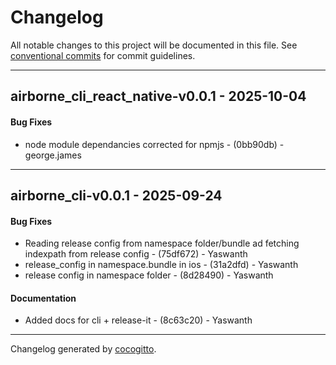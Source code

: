 # Changelog
All notable changes to this project will be documented in this file. See [conventional commits](https://www.conventionalcommits.org/) for commit guidelines.

- - -
## airborne_cli_react_native-v0.0.1 - 2025-10-04
#### Bug Fixes
- node module dependancies corrected for npmjs - (0bb90db) - george.james

- - -

## airborne_cli-v0.0.1 - 2025-09-24
#### Bug Fixes
- Reading release config from namespace folder/bundle ad fetching indexpath from release config - (75df672) - Yaswanth
- release_config in namespace.bundle in ios - (31a2dfd) - Yaswanth
- release config in namespace folder - (8d28490) - Yaswanth
#### Documentation
- Added docs for cli + release-it - (8c63c20) - Yaswanth

- - -

Changelog generated by [cocogitto](https://github.com/cocogitto/cocogitto).